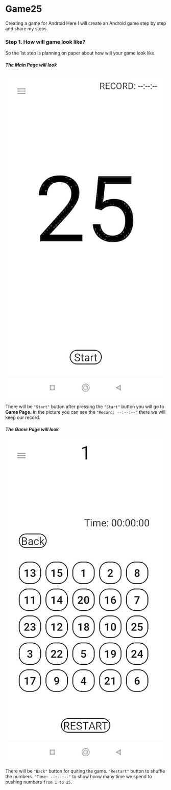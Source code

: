 # Game25
Creating a game for Android
Here I will create an Android game step by step and share my steps.
### Step 1. How will game look like?
So the 1st step is planning on paper about how will your game look like.
##### The Main Page will look
![Main Page](images/plan_of_main_page.jpg)

There will be `"Start"` button after pressing the `"Start"` button you will go to **Game Page.** In the picture you can see the `"Record: --:--:--"` there we will keep our record.

##### The Game Page will look
![Game Page](images/plan_of_game_page.jpg)

There will be `"Back"` button for quiting the game. `"Restart"` button to shuffle the numbers. `"Time: --:--:--"` to show hoow many time we spend to pushing numbers `from 1 to 25`.
